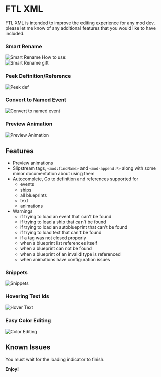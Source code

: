 # FTL XML

FTL XML is intended to improve the editing experience for any mod dev, please
let me know of any additional features that you would like to have included.

### Smart Rename

![Smart Rename](gifs/rename-example.png)
How to use:  
![Smart Rename gift](gifs/preview-rename.webp)

### Peek Definition/Reference

![Peek def](gifs/peek-def-example.webp)

### Convert to Named Event

![Convert to named event](gifs/preview-extract.webp)

### Preview Animation

![Preview Animation](gifs/preview-animation.webp)

## Features

* Preview animations
* Slipstream tags, `<mod:findName>` and `<mod-append:*>` along with some minor
  documentation about using them
* Autocomplete, Go to definition and references supported for
    * events
    * ships
    * all blueprints
    * text
    * animations
* Warnings
    * if trying to load an event that can't be found
    * if trying to load a ship that can't be found
    * if trying to load an autoblueprint that can't be found
    * if trying to load text that can't be found
    * if a tag was not closed properly
    * when a blueprint list references itself
    * when a blueprint can not be found
    * when a blueprint of an invalid type is referenced
    * when animations have configuration issues

### Snippets

![Snippets](gifs/snippet-example.webp)

### Hovering Text Ids

![Hover Text](gifs/hover-text.png)

### Easy Color Editing

![Color Editing](gifs/color-example.webp)

## Known Issues

You must wait for the loading indicator to finish.

**Enjoy!**
